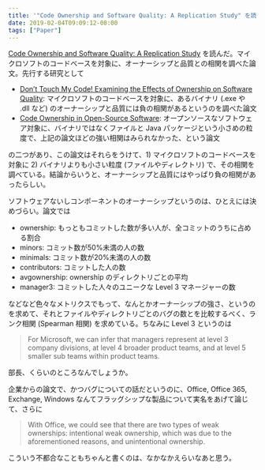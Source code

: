 ```yaml
---
title: '"Code Ownership and Software Quality: A Replication Study" を読んだ'
date: 2019-02-04T09:09:12-08:00
tags: ["Paper"]
---
```


[Code Ownership and Software Quality: A Replication Study][Greiler_et_al_2015] を読んだ。マイクロソフトのコードベースを対象に、オーナーシップと品質との相関を調べた論文。先行する研究として

* [Don’t Touch My Code! Examining the Effects of Ownership on Software Quality][Bird_et_al_2011]: マイクロソフトのコードベースを対象に、あるバイナリ (.exe や .dll など) のオーナーシップと品質には負の相関があるというのを調べた論文
* [Code Ownership in Open-Source Software][Matthieu_et_al_2014]: オープンソースなソフトウェア対象に、バイナリではなくファイルと Java パッケージという小さめの粒度で、上記の論文ほどの強い相関はみられなかった、という論文

の二つがあり、この論文はそれらをうけて、1) マイクロソフトのコードベースを対象に 2) バイナリよりも小さい粒度 (ファイルやディレクトリ) で、その相関を調べている。結論からいうと、オーナーシップと品質にはやっぱり負の相関があったらしい。

ソフトウェアないしコンポーネントのオーナーシップというのは、ひとえには決めづらい。論文では

* ownership: もっともコミットした数が多い人が、全コミットのうちに占める割合
* minors: コミット数が50%未満の人の数
* minimals: コミット数が20%未満の人の数
* contributors: コミットした人の数
* avgownership: ownership のディレクトリごとの平均
* manager3: コミットした人々のユニークな Level 3 マネージャーの数

などなど色々なメトリクスでもって、なんとかオーナーシップの強さ、というのを求めて、それとファイルやディレクトリごとのバグの数とを比較するべく、ランク相関 (Spearman 相関) を求めている。ちなみに Level 3 というのは

> For Microsoft, we can infer that managers represent at level 3 company divisions, at level 4 broader product teams, and at level 5 smaller sub teams within product teams.

部長、くらいのところなんでしょうか。

企業からの論文で、かつバグについての話だというのに、Office, Office 365, Exchange, Windows なんてフラッグシップな製品について実名をあげて論じて、さらに

> With Office, we could see that there are two types of weak ownerships: intentional weak ownership, which was due to the aforementioned reasons, and unintentional ownership.

こういう不都合なこともちゃんと書くのは、なかなかえらいなあと思う。

[Greiler_et_al_2015]: https://www.microsoft.com/en-us/research/publication/code-ownership-and-software-quality-a-replication-study/
[Bird_et_al_2011]: https://www.microsoft.com/en-us/research/publication/dont-touch-my-code-examining-the-effects-of-ownership-on-software-quality/
[Matthieu_et_al_2014]: https://hal.archives-ouvertes.fr/hal-00976024/document
